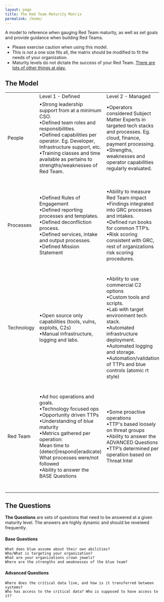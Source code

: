 ```yaml
---
layout: page
title: The Red Team Maturity Matrix
permalink: /home/
---
```


A model to reference when gauging Red Team maturity, as well as set goals and provide guidance when building Red Teams.

 - Please exercise caution when using this model. 
 - This is not a one size fits all, the matrix should be modified to fit the needs of your organization.
 - Maturity levels do not dictate the success of your Red Team. [There are lots of other things at play.](/meta)
 
## The Model

<table class="rwd-table">
	<tr>
		<td style=min-width:50px></td>
		<td style=min-width:50px>Level 1 - Defined</td>
		<td style=min-width:50px>Level 2 - Managed</td>
		<td style=min-width:50px>Level 3 - Optimized</td>
	</tr>
	<tr>
		<td style=min-width:50px>People</td>
		<td style=min-width:50px>•Strong leadership support from at a minimum CSO.
			<br /> •Defined team roles and responsibilities.
			<br /> •Defined capabilities per operator. Eg. Developer, Infrastructure support, etc.
			<br /> •Training classes and time available as pertains to strengths/weaknesses of Red Team.</td>
		<td style=min-width:50px>•Operators considered Subject Matter Experts in targeted tech stacks and processes. Eg. cloud, finance, payment processing.
			<br /> •Strengths, weaknesses and operator capabilities regularly evaluated.</td>
		<td style=min-width:50px>•Job shadow opportunities defined for red/blue/SRE, etc.
			<br /> •Organization wide support for Red Team.
			<br /> •Dedicated developers, operators, leads, etc* </td>
	</tr>
	<tr>
		<td style=min-width:50px>Processes</td>
		<td style=min-width:50px>•Defined Rules of Engagement
			<br /> •Defined reporting processes and templates.
			<br /> •Defined deconfliction process.
			<br /> •Defined services, intake and output processes.
			<br /> •Defined Mission Statement</td>
		<td style=min-width:50px>•Ability to measure Red Team impact
			<br /> •Findings integrated into GRC processes and intakes.
			<br /> •Defined run books for common TTP’s.
			<br /> •Risk scoring consistent with GRC, rest of organizations risk scoring procedures.
			<br /> </td>
		<td style=min-width:50px>•Defined processes and support for publishing and contributing open source tooling
			<br /> •Red Team impact leads to measurable organizational improvements such as blue headcount, training opportunities, systemic security posture, etc.
			<br /> •Regular Red Team self reflection and improvement cycles. </td>
	</tr>
	<tr>
		<td style=min-width:50px>Technology</td>
		<td style=min-width:50px>•Open source only capabilities (tools, vulns, exploits, C2s)
			<br /> •Manual infrastructure, logging and labs. </td>
		<td style=min-width:50px>•Ability to use commercial C2 options
			<br /> •Custom tools and scripts.
			<br /> •Lab with target environment tech stack.
			<br /> •Automated infrastructure deployment.
			<br /> •Automated logging and storage.
			<br /> •Automation/validation of TTPs and blue controls (atomic rt style)</td>
		<td style=min-width:50px>•Custom C2 and implant capabilities.
			<br /> •0 day exploit capabilities.
			<br /> •Automated reporting capabilities. </td>
	</tr>
	<tr>
		<tr>
			<td style=min-width:50px>Red Team</td>
			<td style=min-width:50px>•Ad hoc operations and goals.
				<br /> •Technology focused ops
				<br /> •Opportunity driven TTPs
				<br /> •Understanding of blue maturity
				<br /> •Metrics gathered per operation:
				<br /> Mean time to (detect|respond|eradicate) What processes were/not followed
				<br /> •Ability to answer the BASE Questions</td>
			<td style=min-width:50px>•Some proactive operations
				<br /> •TTP's based loosely on threat groups
				<br /> •Ability to answer the ADVANCED Questions
				<br /> •TTP’s determined per operation based on Threat Intel </td>
			<td style=min-width:50px>•Accurate/intentioned threat group emulated modus operandi
				<br /> •Long term operations addressing existential business risks.
				<br /> •Proactively planned operations .
				<br /> •Ability to leverage target technology SMEs (cloud, devops, finance, domain tech)
				<br /> •Requirement to use novel TTP’s in many cases to bypass defense. </td>
		</tr>
</table>

## The Questions

**The Questions** are sets of questions that need to be answered at a given maturity level. The answers are highly dynamic and should be reveiwed frequently. 

#### Base Questions
	What does blue assume about their own abilities?
	Who/What is targeting your organization? 
	What are your organizations crown jewels?
	Where are the strengths and weaknesses of the blue team?

#### Advanced Questions
	Where does the critical data live, and how is it transferred between systems?
	Who has access to the critical data? Who is supposed to have access to it?



